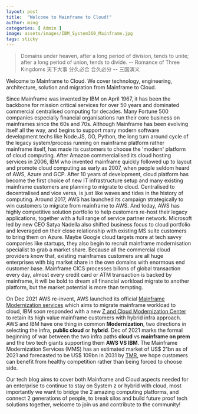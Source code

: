 ```yaml
---
layout: post
title:  "Welcome to Mainframe to Cloud!"
author: ming
categories: [ Admin ]
image: assets/images/IBM_System360_Mainframe.jpg
tags: sticky
---
```


> Domains under heaven,
after a long period of division, tends to unite;
after a long period of union, tends to divide.
-- Romance of Three Kingdoms
天下大事
分久必合
合久必分
-- 三国演义
>

Welcome to Mainframe to Cloud. We cover technology, engineering, architecture, solution and migration from Mainframe to Cloud.

Since Mainframe was invented by IBM on April 1967, it has been the backbone for mission critical services for over 50 years and dominated commercial centralised computing for decades. Many Fortune 500 companies especially financial organisations run their core business on mainframes since the 60s and 70s.
Although Mainframe has been evolving itself all the way, and begins to support many modern software development techs like Node.JS, GO, Python, the long turn around cycle of the legacy system/process running on mainframe platform rather mainframe itself, has made its customers to choose the 'modern' platform of cloud computing.
After Amazon commercialised its cloud hosting services in 2006, IBM who invented mainframe quickly followed up to layout and promote cloud computing as early as 2007, when people seldom heard of AWS, Azure and GCP. After 10 years of development, cloud platform has become the first choice of new IT infrastructure setup and many existing mainframe customers are planning to migrate to cloud. Centralised to decentralised and vice versa, is just like waves and tides in the history of computing. Around 2017, AWS has launched its campaign strategically to win customers to migrate from mainframe to AWS. And today, AWS has highly competitive solution portfolio to help customers re-host their legacy applications, together with a full range of service partner network. Microsoft led by new CEO Satya Nadella also shifted business focus to cloud portfolio and leveraged on their close relationship with existing MS suite customers to bring them on Azure. Maybe Google cloud targets more at tech savvy companies like startups, they also begin to recruit mainframe modernisation specialist to grab a market share. Because all the commercial cloud providers know that, existing mainframes customers are all huge enterprises with big market share in the own domains with enormous end customer base. Mainframe CICS processes billons of global transaction every day, almost every credit card or ATM transaction is backed by mainframe, it will be bold to dream all financial workload migrate to another platform, but the market potential is more than tempting.

On Dec 2021 AWS re-invent, AWS launched its official [Mainframe Modernization services](https://aws.amazon.com/mainframe-modernization/) which aims to migrate mainframe workload to cloud, IBM soon responded with a new [Z and Cloud Modernization Center](https://www.ibm.com/community/z-and-cloud/) to retain its high value mainframe customers with hybrid infra approach. AWS and IBM have one thing in common **Modernization**, two directions in selecting the infra, **public cloud** or **hybrid**. Dec of 2021 marks the formal beginning of war between the two infra paths **cloud** vs **mainframe on prem** and the two tech giants supporting them **AWS VS IBM**. The Mainframe Modernization Services (MMS) has an estimated market of US$ 21bn as of 2021 and forecasted to be US$ 109bn in 2031 by [TMR](https://www.transparencymarketresearch.com/mainframe-modernization-services-market.html), we hope customers can benefit from healthy competition rather than being forced to choose side.

Our tech blog aims to cover both Mainframe and Cloud aspects needed for an enterprise to continue to stay on System z or hybrid with cloud, most importantly we want to bridge the 2 amazing computing platforms, and connect  2 generations of people, to break silos and build future proof tech solutions together, welcome to join us and contribute to the community!
